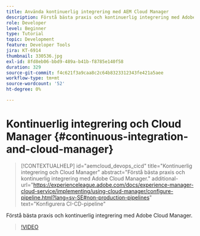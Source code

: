 ```yaml
---
title: Använda kontinuerlig integrering med AEM Cloud Manager
description: Förstå bästa praxis och kontinuerlig integrering med Adobe Cloud Manager.
role: Developer
level: Beginner
type: Tutorial
topic: Development
feature: Developer Tools
jira: KT-6914
thumbnail: 330536.jpg
exl-id: 8fd8eb06-bbd9-489a-b41b-f8785e140f58
duration: 329
source-git-commit: f4c621f3a9caa8c2c64b8323312343fe421a5aee
workflow-type: tm+mt
source-wordcount: '52'
ht-degree: 0%

---
```


# Kontinuerlig integrering och Cloud Manager {#continuous-integration-and-cloud-manager}

>[!CONTEXTUALHELP]
>id="aemcloud_devops_cicd"
>title="Kontinuerlig integrering och Cloud Manager"
>abstract="Förstå bästa praxis och kontinuerlig integrering med Adobe Cloud Manager."
>additional-url="https://experienceleague.adobe.com/docs/experience-manager-cloud-service/implementing/using-cloud-manager/configure-pipeline.html?lang=sv-SE#non-production-pipelines" text="Konfigurera CI-CD-pipeline"

Förstå bästa praxis och kontinuerlig integrering med Adobe Cloud Manager.

>[!VIDEO](https://video.tv.adobe.com/v/330536?quality=12&learn=on)
